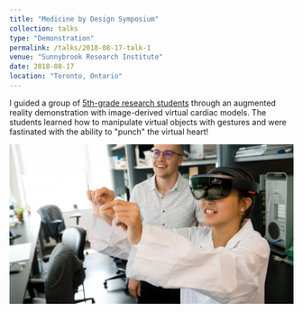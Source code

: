 ```yaml
---
title: "Medicine by Design Symposium"
collection: talks
type: "Demonstration"
permalink: /talks/2018-08-17-talk-1
venue: "Sunnybrook Research Institute"
date: 2018-08-17
location: "Toronto, Ontario"
---
```


I guided a group of [5th-grade research students](https://sunnybrook.ca/media/item.asp?c=1&i=1788&f=summer-student-research-day) through an augmented reality demonstration with image-derived virtual cardiac models. The students learned how to manipulate virtual objects with gestures and were fastinated with the ability to "punch" the virtual heart!

![Student research day](/images/student-research-day-2018-3.jpg)